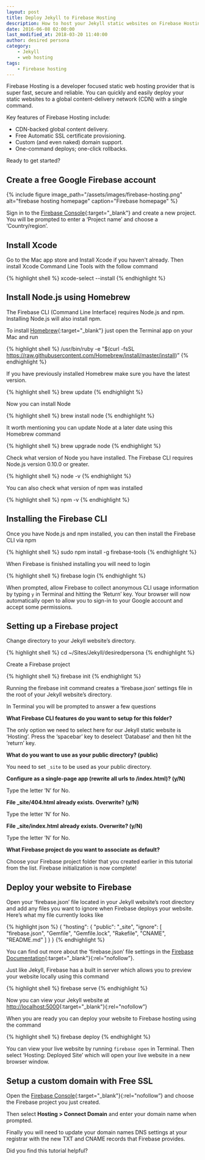 ```yaml
---
layout: post
title: Deploy Jekyll to Firebase Hosting
description: How to host your Jekyll static websites on Firebase Hosting. Deploy your blog to a global content-delivery network (CDN) with a single command.
date: 2016-06-08 02:00:00
last_modified_at: 2018-03-20 11:40:00
author: desired persona
category:
    - Jekyll
    - web hosting
tags: 
    - Firebase hosting
---
```


Firebase Hosting is a developer focused static web hosting provider that is super fast, secure and reliable. You can quickly and easily deploy your static websites to a global content-delivery network (CDN) with a single command.

Key features of Firebase Hosting include:

- CDN-backed global content delivery.
- Free Automatic SSL certificate provisioning.
- Custom (and even naked) domain support.
- One-command deploys; one-click rollbacks.

Ready to get started?

## Create a free Google Firebase account

{% include figure image_path="/assets/images/firebase-hosting.png" alt="firebase hosting homepage" caption="Firebase homepage" %}

Sign in to the [Firebase Console](https://firebase.google.com){:target="_blank"} and create a new project. You will be prompted to enter a ‘Project name’ and choose a ‘Country/region’.

## Install Xcode
Go to the Mac app store and Install Xcode if you haven't already. Then install Xcode Command Line Tools with the follow command


{% highlight shell %}
xcode-select --install
{% endhighlight %}

## Install Node.js using Homebrew

The Firebase CLI (Command Line Interface) requires Node.js and npm. Installing Node.js will also install npm.

To install [Homebrew](https://brew.sh){:target="_blank"} just open the Terminal app on your Mac and run

{% highlight shell %}
/usr/bin/ruby -e "$(curl -fsSL https://raw.githubusercontent.com/Homebrew/install/master/install)”
{% endhighlight %}

If you have previously installed Homebrew make sure you have the latest version.

{% highlight shell %}
brew update
{% endhighlight %}

Now you can install Node

{% highlight shell %}
brew install node
{% endhighlight %}

It worth mentioning you can update Node at a later date using this Homebrew command

{% highlight shell %}
brew upgrade node
{% endhighlight %}

Check what version of Node you have installed. The Firebase CLI requires Node.js version 0.10.0 or greater.

{% highlight shell %}
node -v
{% endhighlight %}

You can also check what version of npm was installed

{% highlight shell %}
npm -v
{% endhighlight %}

## Installing the Firebase CLI
Once you have Node.js and npm installed, you can then install the Firebase CLI via npm

{% highlight shell %}
sudo npm install -g firebase-tools
{% endhighlight %}

When Firebase is finished installing you will need to login

{% highlight shell %}
firebase login
{% endhighlight %}

When prompted, allow Firebase to collect anonymous CLI usage information by typing `y` in Terminal and hitting the ‘Return’ key. Your browser will now automatically open to allow you to sign-in  to your Google account and accept some permissions.

## Setting up a Firebase project

Change directory to your Jekyll website’s directory.

{% highlight shell %}
cd ~/Sites/Jekyll/desiredpersona
{% endhighlight %}

Create a Firebase project

{% highlight shell %}
firebase init
{% endhighlight %}

Running the firebase init command creates a ‘firebase.json’ settings file in the root of your Jekyll website’s directory.

In Terminal you will be prompted to answer a few questions

**What Firebase CLI features do you want to setup for this folder?**

The only option we need to select here for our Jekyll static website is ‘Hosting’. Press the ‘spacebar’ key to deselect ‘Database’ and then hit the ‘return’ key.

**What do you want to use as your public directory? (public)**

You need to set `_site` to be used as your public directory.

**Configure as a single-page app (rewrite all urls to /index.html)? (y/N)**

Type the letter ’N’ for No.

**File _site/404.html already exists. Overwrite? (y/N)**

Type the letter ’N’ for No.

**File _site/index.html already exists. Overwrite? (y/N)**

Type the letter ’N’ for No.

**What Firebase project do you want to associate as default?**

Choose your Firebase project folder that you created earlier in this tutorial from the list. Firebase initialization is now complete!


## Deploy your website to Firebase

Open your ’firebase.json’ file located in your Jekyll website’s root directory and add any files you want to ignore when Firebase deploys your website. Here’s what my file currently looks like

{% highlight json %}
{
  "hosting": {
    "public": "_site",
    "ignore": [
      "firebase.json",
      "Gemfile",
      "Gemfile.lock",
      "Rakefile",
      "CNAME",
      "README.md"
    ]
  }
}
{% endhighlight %}

You can find out more about the ‘firebase.json’ file settings in the [Firebase Documentation](https://firebase.google.com/docs/hosting/full-config#section-firebase-json){:target="_blank"}{:rel="nofollow”}.


Just like Jekyll, Firebase has a built in server which allows you to preview your website locally using this command

{% highlight shell %}
firebase serve
{% endhighlight %}

Now you can view your Jekyll website at [http://localhost:5000](http://localhost:5000){:target="_blank"}{:rel="nofollow”}

When you are ready you can deploy your website to Firebase hosting using the command

{% highlight shell %}
firebase deploy
{% endhighlight %}

You can view your live website by running `firebase open` in Terminal. Then select ‘Hosting: Deployed Site’ which will open your live website in a new browser window.

## Setup a custom domain with Free SSL
Open the [Firebase Console](https://console.firebase.google.com){:target="_blank"}{:rel="nofollow”} and choose the Firebase project you just created.

Then select **Hosting > Connect Domain** and enter your domain name when prompted.

Finally you will need to update your domain names DNS settings at your registrar with the new TXT and CNAME records that Firebase provides.

Did you find this tutorial helpful?

